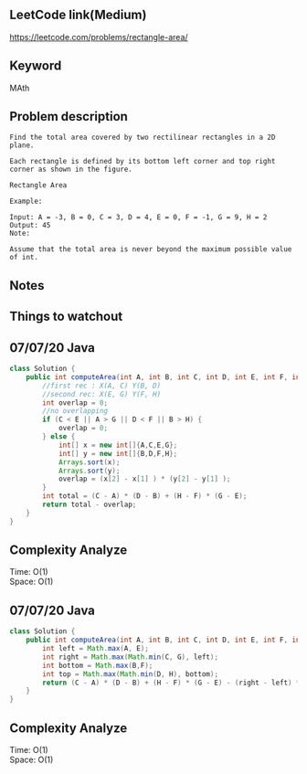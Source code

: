 ## LeetCode link(Medium)
https://leetcode.com/problems/rectangle-area/

## Keyword
MAth

## Problem description
```
Find the total area covered by two rectilinear rectangles in a 2D plane.

Each rectangle is defined by its bottom left corner and top right corner as shown in the figure.

Rectangle Area

Example:

Input: A = -3, B = 0, C = 3, D = 4, E = 0, F = -1, G = 9, H = 2
Output: 45
Note:

Assume that the total area is never beyond the maximum possible value of int.

```



## Notes


## Things to watchout

## 07/07/20 Java

```java
class Solution {
    public int computeArea(int A, int B, int C, int D, int E, int F, int G, int H) {
        //first rec : X(A, C) Y(B, D)
        //second rec: X(E, G) Y(F, H)
        int overlap = 0;
        //no overlapping
        if (C < E || A > G || D < F || B > H) {
            overlap = 0;
        } else {
            int[] x = new int[]{A,C,E,G};
            int[] y = new int[]{B,D,F,H};
            Arrays.sort(x);
            Arrays.sort(y);
            overlap = (x[2] - x[1] ) * (y[2] - y[1] );
        }
        int total = (C - A) * (D - B) + (H - F) * (G - E);
        return total - overlap;
    }
}

```
## Complexity Analyze
Time: O(1)      \
Space: O(1)

## 07/07/20 Java
```Java
class Solution {
    public int computeArea(int A, int B, int C, int D, int E, int F, int G, int H) {
        int left = Math.max(A, E);
        int right = Math.max(Math.min(C, G), left);
        int bottom = Math.max(B,F);
        int top = Math.max(Math.min(D, H), bottom);
        return (C - A) * (D - B) + (H - F) * (G - E) - (right - left) * (top - bottom);
    }
}
```
## Complexity Analyze
Time: O(1)      \
Space: O(1)